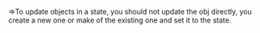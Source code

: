 =>To update objects in a state, you should not update the obj directly, you create a new one or make of the existing one and set it to the state.